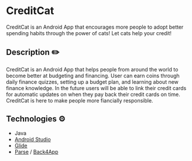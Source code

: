 # CreditCat
CreditCat is an Android App that encourages more people to adopt better spending habits through the power of cats! Let cats help your credit!

## Description ✏️

CreditCat is an Android App that helps people from around the world to become better at budgeting and financing. User can earn coins through daily finance quizzes, setting up a budget plan, and learning about new finance knowledge. In the future users will be able to link their credit cards for automatic updates on when they pay back their credit cards on time. CreditCat is here to make people more fiancially responsible.

## Technologies ⚙️

- Java
- [Android Studio](https://developer.android.com/studio)
- [Glide](https://github.com/bumptech/glide)
- [Parse](https://parseplatform.org/) / [Back4App](https://dashboard.back4app.com/)
